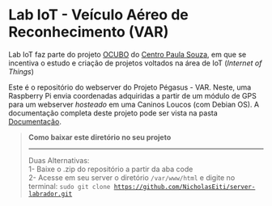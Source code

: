 # Lab IoT - Veículo Aéreo de Reconhecimento (VAR)

Lab IoT faz parte do projeto [OCUBO](http://ocubo.cpscetec.com.br/) do [Centro Paula Souza](https://www.cps.sp.gov.br/), em que se incentiva o estudo e criação de projetos voltados na área de IoT (*Internet of Things*)

Este é o repositório do webserver do Projeto Pégasus - VAR. Neste, uma Raspberry Pi envia coordenadas adquiridas a partir de um módulo de GPS para um webserver *hosteado* em uma Caninos Loucos (com Debian OS). A documentação completa deste projeto pode ser vista na pasta [Documentação](/Documentação).

> **Como baixar este diretório no seu projeto**
> ***
> Duas Alternativas:<br>
> 1- Baixe o .zip do repositório a partir da aba code <br>
> 2- Acesse em seu server o diretório <code>/var/www/html</code> e digite no terminal: <code>sudo git clone https://github.com/NicholasEiti/server-labrador.git</code>
